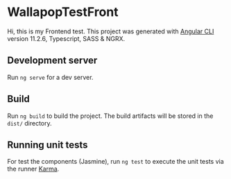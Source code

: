 # WallapopTestFront

Hi, this is my Frontend test.
This project was generated with [Angular CLI](https://github.com/angular/angular-cli) version 11.2.6, Typescript, SASS & NGRX.

## Development server

Run `ng serve` for a dev server.

## Build

Run `ng build` to build the project. The build artifacts will be stored in the `dist/` directory.

## Running unit tests

For test the components (Jasmine), run `ng test` to execute the unit tests via the runner [Karma](https://karma-runner.github.io).
